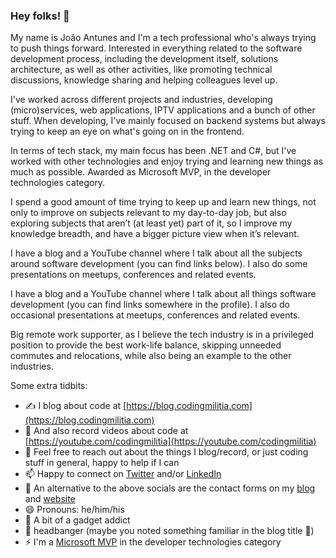 ### Hey folks! 👋

My name is João Antunes and I'm a tech professional who's always trying to push things forward. Interested in everything related to the software development process, including the development itself, solutions architecture, as well as other activities, like promoting technical discussions, knowledge sharing and helping colleagues level up.

I've worked across different projects and industries, developing (micro)services, web applications, IPTV applications and a bunch of other stuff. When developing, I've mainly focused on backend systems but always trying to keep an eye on what's going on in the frontend.

In terms of tech stack, my main focus has been .NET and C#, but I've worked with other technologies and enjoy trying and learning new things as much as possible. Awarded as Microsoft MVP, in the developer technologies category.

I spend a good amount of time trying to keep up and learn new things, not only to improve on subjects relevant to my day-to-day job, but also exploring subjects that aren’t (at least yet) part of it, so I improve my knowledge breadth, and have a bigger picture view when it’s relevant.

I have a blog and a YouTube channel where I talk about all the subjects around software development (you can find links below). I also do some presentations on meetups, conferences and related events.

I have a blog and a YouTube channel where I talk about all things software development (you can find links somewhere in the profile). I also do occasional presentations at meetups, conferences and related events.

Big remote work supporter, as I believe the tech industry is in a privileged position to provide the best work-life balance, skipping unneeded commutes and relocations, while also being an example to the other industries.

Some extra tidbits:

- ✍ I blog about code at [https://blog.codingmilitia.com](https://blog.codingmilitia.com)
- 📼 And also record videos about code at [https://youtube.com/codingmilitia](https://youtube.com/codingmilitia)
- 💬 Feel free to reach out about the things I blog/record, or just coding stuff in general, happy to help if I can
- 📫 Happy to connect on [Twitter](https://twitter.com/joaofbantunes) and/or [LinkedIn](https://www.linkedin.com/in/joaofbantunes/)
- 📧 An alternative to the above socials are the contact forms on my [blog](https://blog.codingmilitia.com/contact/) and [website](https://antunes.dev/)
- 😄 Pronouns: he/him/his
- 📱 A bit of a gadget addict
- 🤘 headbanger (maybe you noted something familiar in the blog title 🙂)
- ⚡ I'm a [Microsoft MVP](https://mvp.microsoft.com/en-us/PublicProfile/5003375) in the developer technologies category

